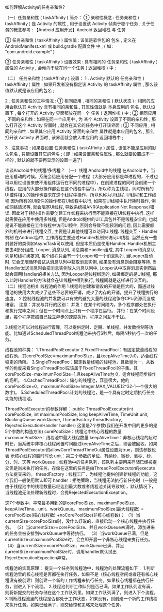 如何理解Activity的任务亲和性?

（一）任务亲和性 ( taskAffinity ) 简介：
① 亲和性概念 : 任务亲和性 ( taskAffinity ) 是 Activity 的属性 , 用于设置该 Activity 倾向于哪个任务 ;
   关于任务的概念参考 : 【Android 应用开发】Android 返回堆栈 与 任务

② 任务亲和性 ( taskAffinity ) 属性值 : 该值是软件包的 包名 , 定义在 AndroidManifest.xml 或 build.gradle 配置文件 中 ;
    ( 如 : “com.android.example” )
    <activity android:name=".MainActivity"
              android:launchMode="standard"
              android:taskAffinity="com.android.example"/>

③ 任务亲和性 ( taskAffinity ) 设置效果 : 具有相同的 任务亲和性 ( taskAffinity ) 属性的 Activity , 会倾向于放在同一个任务 ( 返回堆栈 ) 中 ;

（二） 任务亲和性 ( taskAffinity ) 设置：
1 . Activity 默认的 任务亲和性 ( taskAffinity ) 属性 : 如果开发者没有指定该 Activity 的 taskAffinity 属性 , 那么该值默认就是该应用的包名 ;

2 . 任务亲和性的三种情况 :
  ① 相同应用 , 相同的亲和性 ( 默认状态 ) : 相同的应用会默认其 Activity 具有相同的亲和性 , 其属性值就是 本身应用的 包名 , 默认设置下 , 每个打开的 Activity 界面都放在同一个 任务     ( 返回堆栈 ) 中 ;
  ② 相同应用 , 不同的亲和性 : 如果在同一个应用中 , 为 某个 Activity 设置了不同的亲和性 , 那么打开这个 Activity 界面时 , 就会在其它的任务中打开该界面 ;
  ③ 不同应用 , 相同的亲和性 : 如果其它应用 Activity 界面的亲和性 属性就是本应用的包名 , 那么打开该 Activity 界面时 , 该界面就会放入本应用的 返回堆栈中 ;

3 . 注意事项 : 如果要设置 任务亲和性 ( taskAffinity ) 属性 , 该值不能是应用的默认包名 , 只能设置其它的包名 ;
( 即 : 如果设置亲和性属性 , 那么就要设置成不一样的 , 默认的就不要再显示的设置一遍了)

谈谈Android中的线程/多线程？
（一）线程
Android中的线程
在Android中，当应用启动的时候，系统会给应用分配一个进程（大部分应用都是单进程的，不过也可以用过设置来使不用组件运行在不同的进程中），在创建进程的同时会创建一个线程，应用的大部分操作都会在这个线程中运行，所以称为主线程，同时所有的UI控件相关的操作也要求在这个线程中操作，所以也称为UI线程.
UI线程和工作线程
因为所有的UI控件的操作都在UI线程中执行, 如果在UI线程中执行耗时操作, 例如网络请求等, 就会阻塞UI线程, 导致系统报ANR(Application Not Response)错误. 因此对于耗时操作需要创建工作线程来执行而不能直接在UI线程中执行. 这样就需要在应用中使用多线程, 但是Android提供的UI工具包并不是线程安全的, 也就是说不能直接在工作线程中访问UI控件, 否则会导致不能预测的问题, 因此需要额外的机制来进行线程交互, 主要是让其他线程可以访问UI线程.
线程交互 - Handler机制
在Android当中, 工作线程主要通过Handler机制来访问UI线程. 当然还有一些封装好的类例如AsyncTask可以使用, 但是本质仍是使用Handler.
Handler机制主要由4部分组成, Looper, 消息队列, 消息类和Handler组成, 其中Looper和消息队列是和线程绑定的, 每个线程只会有一个Looper和一个消息队列, 当Looper启动时, 它会无限循环尝试从消息队列中获取消息实例, 如果没有消息则会阻塞等待. 当Handler发送消息时会把消息实例放入消息队列中, Looper从中取得消息实例然后就会调用Handler的相关方法, 因为Looper是线程绑定的, 如果绑定的是UI线程, 那么此时Handler的方法就会在UI线程中得到执行, 线程间就是这样进行交互的。
（二）线程池相关
线程池的作用
1.线程的创建和销毁的开销是巨大的，而通过线程池的使用大大减少了这些不必要的开销，减少了内存的开销，提升了线程执行的速度。
2.控制线程池的并发数可以有效的避免大量的线程池争夺CPU资源而造成堵塞。
注意：并发与并行的区别：
并发：在某个时间段内，多个程序都处在执行和执行完毕之间；但在一个时间点上只有一个程序在运行。
并行：在某个时间段里，每个程序按照自己独立异步的速度执行，程序之间互不干扰。

3.线程池可以对线程进行管理，可以提供定时、定期、单线程、并发数控制等功能。比如通过ScheduledThreadPool线程池来执行S秒后，每隔N秒执行一次的任务。

线程池的种类：
1.ThreadPoolExecutor
2.FixedThreadPool：有固定数量线程的线程池，其corePoolSize=maximumPoolSize，且keepAliveTime为0，适合线程稳定的场所。
3.SingleThreadPoo：固定数量线程的线程池，且数量为一，从数学的角度来看SingleThreadPool应该属于FixedThreadPool的子集。其corePoolSize=maximumPoolSize=1,且keepAliveTime为                  0，适合线程同步操作的场所。
4.CachedThreadPool：储存的线程池，容量很大，他的corePoolSize=0，maximumPoolSize=Integer.MAX_VALUE(2^32-1一个很大的数字)。
5.ScheduledThreadPool:计划的线程池，是一个具有定时定期执行任务功能的线程池。

ThreadPoolExecutor的参数详解：
public ThreadPoolExecutor(int corePoolSize,
                           int maximumPoolSize,
                           long keepAliveTime,
                           TimeUnit unit,
                           BlockingQueue<Runnable>
                           workQueue,
                           ThreadFactory
                           threadFactory,
                           RejectedExecutionHandler
                           handler)
这里是7个参数(我们在开发中用的更多的是5个参数的构造方法)
corePoolSize：线程池中核心线程的数量
maximumPoolSize：线程池中最大线程数量
keepAliveTime：非核心线程的超时时长，当系统中非核心线程闲置时间超过keepAliveTime之后，则会被回收。如果ThreadPoolExecutor的allowCoreThreadTimeOut属性设置为true，则该参数也表              示核心线程的超时时长
unit：第三个参数的单位，有纳秒、微秒、毫秒、秒、分、时、天等
workQueue：线程池中的任务队列，该队列主要用来存储已经被提交但是尚未执行的任务。存储在这里的任务是由ThreadPoolExecutor的execute方法提交来的。
threadFactory：线程工厂，为线程池提供创建新线程的功能，这个我们一般使用默认即可
handler：拒绝策略，当线程无法执行新任务时（一般是由于线程池中的线程数量已经达到最大数或者线程池关闭导致的），默认情况下，当线程池无法处理新线程时，会抛RejectedExecutionException。

这7个参数中，平常最多用到的是corePoolSize、maximumPoolSize、keepAliveTime、unit、workQueue。
maximumPoolSize(最大线程数) = corePoolSize(核心线程数) +noCorePoolSize(非核心线程数)；
（1）当currentSize<corePoolSize时，没什么好说的，直接启动一个核心线程并执行任务。
（2）当currentSize>=corePoolSize、并且workQueue未满时，添加进来的任务会被安排到workQueue中等待执行。
（3）当workQueue已满，但是currentSize<maximumPoolSize时，会立即开启一个非核心线程来执行任务。
（4）当currentSize>=corePoolSize、workQueue已满、并且currentSize>maximumPoolSize时，调用handler默认抛出RejectExecutionExpection异常。

线程池的实现原理：
提交一个任务到线程池中，线程池的处理流程如下：
1.判断线程池里的核心线程是否都在执行任务，如果不是（核心线程空闲或者还有核心线程没有被创建）则创建一个新的工作线程来执行任务。如果核心线程都在执行任务，则进入下个流程。
2.线程池判断工作队列是否已满，如果工作队列没有满，则将新提交的任务存储在这个工作队列里。如果工作队列满了，则进入下个流程。
3.判断线程池里的线程是否都处于工作状态，如果没有，则创建一个新的工作线程来执行任务。如果已经满了，则交给饱和策略来处理这个任务。
   
   
   
   
   
   
   
   
   
   
   
   
